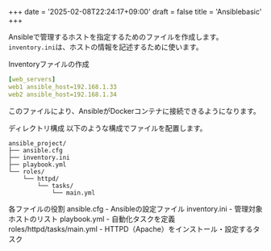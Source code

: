 +++
date = '2025-02-08T22:24:17+09:00'
draft = false
title = 'Ansiblebasic'
+++

Ansibleで管理するホストを指定するためのファイルを作成します。`inventory.ini`は、ホストの情報を記述するために使います。

Inventoryファイルの作成

```yaml
[web_servers]
web1 ansible_host=192.168.1.33
web2 ansible_host=192.168.1.34
```

        
このファイルにより、AnsibleがDockerコンテナに接続できるようになります。

ディレクトリ構成
以下のような構成でファイルを配置します。

```
ansible_project/
├── ansible.cfg
├── inventory.ini
├── playbook.yml
└── roles/
    └── httpd/
        └── tasks/
            └── main.yml
```
        
各ファイルの役割
ansible.cfg - Ansibleの設定ファイル
inventory.ini - 管理対象ホストのリスト
playbook.yml - 自動化タスクを定義
roles/httpd/tasks/main.yml - HTTPD（Apache）をインストール・設定するタスク